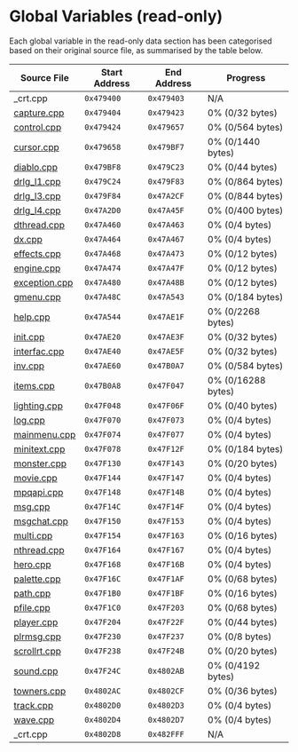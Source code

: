 # Global Variables (read-only)

Each global variable in the read-only data section has been categorised based on their original source file, as summarised by the table below.

| Source File                     | Start Address | End Address | Progress                 |
|---------------------------------|---------------|-------------|--------------------------|
| _crt.cpp                        | `0x479400`    | `0x479403`  | N/A                      |
| [capture.cpp](capture.md)       | `0x479404`    | `0x479423`  | 0% (0/32 bytes)          |
| [control.cpp](control.md)       | `0x479424`    | `0x479657`  | 0% (0/564 bytes)         |
| [cursor.cpp](cursor.md)         | `0x479658`    | `0x479BF7`  | 0% (0/1440 bytes)        |
| [diablo.cpp](diablo.md)         | `0x479BF8`    | `0x479C23`  | 0% (0/44 bytes)          |
| [drlg_l1.cpp](drlg_l1.md)       | `0x479C24`    | `0x479F83`  | 0% (0/864 bytes)         |
| [drlg_l3.cpp](drlg_l3.md)       | `0x479F84`    | `0x47A2CF`  | 0% (0/844 bytes)         |
| [drlg_l4.cpp](drlg_l4.md)       | `0x47A2D0`    | `0x47A45F`  | 0% (0/400 bytes)         |
| [dthread.cpp](dthread.md)       | `0x47A460`    | `0x47A463`  | 0% (0/4 bytes)           |
| [dx.cpp](dx.md)                 | `0x47A464`    | `0x47A467`  | 0% (0/4 bytes)           |
| [effects.cpp](effects.md)       | `0x47A468`    | `0x47A473`  | 0% (0/12 bytes)          |
| [engine.cpp](engine.md)         | `0x47A474`    | `0x47A47F`  | 0% (0/12 bytes)          |
| [exception.cpp](exception.md)   | `0x47A480`    | `0x47A48B`  | 0% (0/12 bytes)          |
| [gmenu.cpp](gmenu.md)           | `0x47A48C`    | `0x47A543`  | 0% (0/184 bytes)         |
| [help.cpp](help.md)             | `0x47A544`    | `0x47AE1F`  | 0% (0/2268 bytes)        |
| [init.cpp](init.md)             | `0x47AE20`    | `0x47AE3F`  | 0% (0/32 bytes)          |
| [interfac.cpp](interfac.md)     | `0x47AE40`    | `0x47AE5F`  | 0% (0/32 bytes)          |
| [inv.cpp](inv.md)               | `0x47AE60`    | `0x47B0A7`  | 0% (0/584 bytes)         |
| [items.cpp](items.md)           | `0x47B0A8`    | `0x47F047`  | 0% (0/16288 bytes)       |
| [lighting.cpp](lighting.md)     | `0x47F048`    | `0x47F06F`  | 0% (0/40 bytes)          |
| [log.cpp](log.md)               | `0x47F070`    | `0x47F073`  | 0% (0/4 bytes)           |
| [mainmenu.cpp](mainmenu.md)     | `0x47F074`    | `0x47F077`  | 0% (0/4 bytes)           |
| [minitext.cpp](minitext.md)     | `0x47F078`    | `0x47F12F`  | 0% (0/184 bytes)         |
| [monster.cpp](monster.md)       | `0x47F130`    | `0x47F143`  | 0% (0/20 bytes)          |
| [movie.cpp](movie.md)           | `0x47F144`    | `0x47F147`  | 0% (0/4 bytes)           |
| [mpqapi.cpp](mpqapi.md)         | `0x47F148`    | `0x47F14B`  | 0% (0/4 bytes)           |
| [msg.cpp](msg.md)               | `0x47F14C`    | `0x47F14F`  | 0% (0/4 bytes)           |
| [msgchat.cpp](msgchat.md)       | `0x47F150`    | `0x47F153`  | 0% (0/4 bytes)           |
| [multi.cpp](multi.md)           | `0x47F154`    | `0x47F163`  | 0% (0/16 bytes)          |
| [nthread.cpp](nthread.md)       | `0x47F164`    | `0x47F167`  | 0% (0/4 bytes)           |
| [hero.cpp](hero.md)             | `0x47F168`    | `0x47F16B`  | 0% (0/4 bytes)           |
| [palette.cpp](palette.md)       | `0x47F16C`    | `0x47F1AF`  | 0% (0/68 bytes)          |
| [path.cpp](path.md)             | `0x47F1B0`    | `0x47F1BF`  | 0% (0/16 bytes)          |
| [pfile.cpp](pfile.md)           | `0x47F1C0`    | `0x47F203`  | 0% (0/68 bytes)          |
| [player.cpp](player.md)         | `0x47F204`    | `0x47F22F`  | 0% (0/44 bytes)          |
| [plrmsg.cpp](plrmsg.md)         | `0x47F230`    | `0x47F237`  | 0% (0/8 bytes)           |
| [scrollrt.cpp](scrollrt.md)     | `0x47F238`    | `0x47F24B`  | 0% (0/20 bytes)          |
| [sound.cpp](sound.md)           | `0x47F24C`    | `0x4802AB`  | 0% (0/4192 bytes)        |
| [towners.cpp](towners.md)       | `0x4802AC`    | `0x4802CF`  | 0% (0/36 bytes)          |
| [track.cpp](track.md)           | `0x4802D0`    | `0x4802D3`  | 0% (0/4 bytes)           |
| [wave.cpp](wave.md)             | `0x4802D4`    | `0x4802D7`  | 0% (0/4 bytes)           |
| _crt.cpp                        | `0x4802D8`    | `0x482FFF`  | N/A                      |
